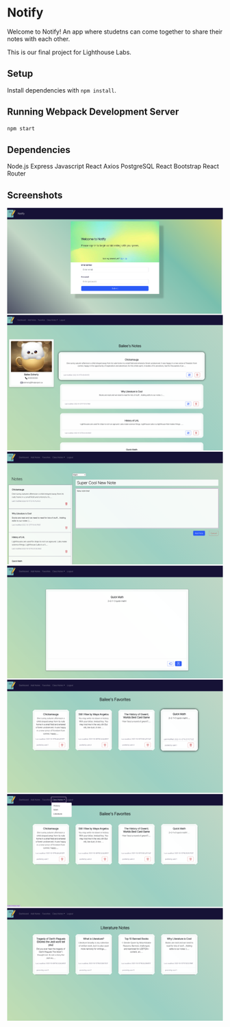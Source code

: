 # Notify
Welcome to Notify! An app where studetns can come together to share their notes with each other.

This is our final project for Lighthouse Labs.

## Setup

Install dependencies with `npm install`.

## Running Webpack Development Server

```sh
npm start
```

## Dependencies
Node.js
Express
Javascript
React
Axios
PostgreSQL
React Bootstrap
React Router

## Screenshots

!["Login/Register Page"](https://github.com/DohBae/LHL-Final-Project/blob/main/docs/01-login.png?raw=true)
!["Dashboard"](https://github.com/DohBae/LHL-Final-Project/blob/main/docs/02-dashboard.png?raw=true)
!["Add New Note"](https://github.com/DohBae/LHL-Final-Project/blob/main/docs/03-add-notes.png?raw=true)
!["View A Note"](https://github.com/DohBae/LHL-Final-Project/blob/main/docs/04-view-note.png?raw=true)
!["Favourites"](https://github.com/DohBae/LHL-Final-Project/blob/main/docs/05-faves.png?raw=true)
!["Classes Dropdown Menu"](https://github.com/DohBae/LHL-Final-Project/blob/main/docs/06-class-dropdown.png?raw=true)
!["Notes for Individual Classes"](https://github.com/DohBae/LHL-Final-Project/blob/main/docs/07-class-notes.png?raw=true)
